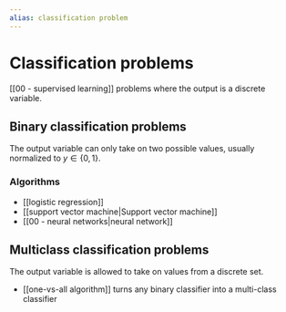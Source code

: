 ```yaml
---
alias: classification problem
---
```

# Classification problems

[[00 - supervised learning]] problems where the output is a discrete variable.

## Binary classification problems

The output variable can only take on two possible values, usually normalized to $y \in \{0,\,1\}$.

### Algorithms

- [[logistic regression]]
- [[support vector machine|Support vector machine]]
- [[00 - neural networks|neural network]]

## Multiclass classification problems

The output variable is allowed to take on values from a discrete set.

- [[one-vs-all algorithm]] turns any binary classifier into a multi-class classifier
